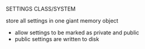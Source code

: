 SETTINGS CLASS/SYSTEM

store all settings in one giant memory object
- allow settings to be marked as private and public
- public settings are written to disk